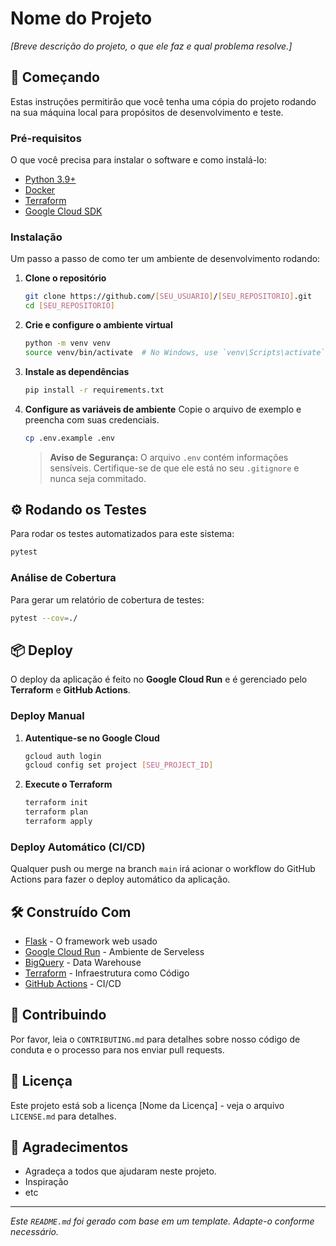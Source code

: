 # Nome do Projeto

*[Breve descrição do projeto, o que ele faz e qual problema resolve.]*

## 🚀 Começando

Estas instruções permitirão que você tenha uma cópia do projeto rodando na sua máquina local para propósitos de desenvolvimento e teste.

### Pré-requisitos

O que você precisa para instalar o software e como instalá-lo:

*   [Python 3.9+](https://www.python.org/)
*   [Docker](https://www.docker.com/get-started)
*   [Terraform](https://learn.hashicorp.com/tutorials/terraform/install-cli)
*   [Google Cloud SDK](https://cloud.google.com/sdk/docs/install)

### Instalação

Um passo a passo de como ter um ambiente de desenvolvimento rodando:

1.  **Clone o repositório**
    ```sh
    git clone https://github.com/[SEU_USUARIO]/[SEU_REPOSITORIO].git
    cd [SEU_REPOSITORIO]
    ```

2.  **Crie e configure o ambiente virtual**
    ```sh
    python -m venv venv
    source venv/bin/activate  # No Windows, use `venv\Scripts\activate`
    ```

3.  **Instale as dependências**
    ```sh
    pip install -r requirements.txt
    ```

4.  **Configure as variáveis de ambiente**
    Copie o arquivo de exemplo e preencha com suas credenciais.
    ```sh
    cp .env.example .env
    ```
    > **Aviso de Segurança:** O arquivo `.env` contém informações sensíveis. Certifique-se de que ele está no seu `.gitignore` e nunca seja commitado.

## ⚙️ Rodando os Testes

Para rodar os testes automatizados para este sistema:

```sh
pytest
```

### Análise de Cobertura

Para gerar um relatório de cobertura de testes:

```sh
pytest --cov=./
```

## 📦 Deploy

O deploy da aplicação é feito no **Google Cloud Run** e é gerenciado pelo **Terraform** e **GitHub Actions**.

### Deploy Manual

1.  **Autentique-se no Google Cloud**
    ```sh
    gcloud auth login
    gcloud config set project [SEU_PROJECT_ID]
    ```

2.  **Execute o Terraform**
    ```sh
    terraform init
    terraform plan
    terraform apply
    ```

### Deploy Automático (CI/CD)

Qualquer push ou merge na branch `main` irá acionar o workflow do GitHub Actions para fazer o deploy automático da aplicação.

## 🛠️ Construído Com

*   [Flask](https://flask.palletsprojects.com/) - O framework web usado
*   [Google Cloud Run](https://cloud.google.com/run) - Ambiente de Serveless
*   [BigQuery](https://cloud.google.com/bigquery) - Data Warehouse
*   [Terraform](https.terraform.io) - Infraestrutura como Código
*   [GitHub Actions](https://github.com/features/actions) - CI/CD

## 🤝 Contribuindo

Por favor, leia o `CONTRIBUTING.md` para detalhes sobre nosso código de conduta e o processo para nos enviar pull requests.

## 📄 Licença

Este projeto está sob a licença [Nome da Licença] - veja o arquivo `LICENSE.md` para detalhes.

## 🎁 Agradecimentos

*   Agradeça a todos que ajudaram neste projeto.
*   Inspiração
*   etc

---
*Este `README.md` foi gerado com base em um template. Adapte-o conforme necessário.*